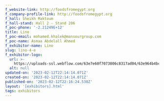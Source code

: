 ```yaml
---
f_website-link: http://foodsfromegypt.org
f_company-profile-link: http://foodsfromegypt.org
f_hall: Sheikh Maktoum
f_hall-stand: Hall 2 - Stand 206
f_poc-phone: '-2.21249E+12'
title: Lino
f_poc-email: mohamed.khalek@mansourgroup.com
f_poc-name: Asmaa Abdelall Ahmed
f_exhibitor-name: Lino
slug: lino-4-e
f_exhibitor-logo:
  url: >-
    https://uploads-ssl.webflow.com/63e7e60f7073806c8317ad04/63e964b4bc6a9aee4ac12e4c_63e9403f70738090f72fdfdc_4A%2520NUTRITION%2520CO%25201.png
  alt: null
updated-on: '2023-02-12T22:14:14.071Z'
created-on: '2023-02-12T22:14:14.071Z'
published-on: '2023-02-12T22:16:24.530Z'
layout: '[exhibitors].html'
tags: exhibitors
---
```



